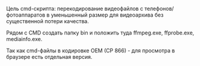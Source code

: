 Цель cmd-скрипта: перекодирование видеофайлов с телефонов/фотоаппаратов
в уменьшенный размер для видеоархива без существенной потери качества.

Рядом с CMD создать папку bin и положить туда ffmpeg.exe, ffprobe.exe, mediainfo.exe.

Так как cmd-файлы в кодировке OEM (CP 866) - для просмотра в браузере есть отдельная версия.
